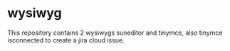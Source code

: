 # wysiwyg
This repository contains 2 wysiwygs  suneditor and tinymce, also tinymce isconnected to create a jira cloud issue. 
